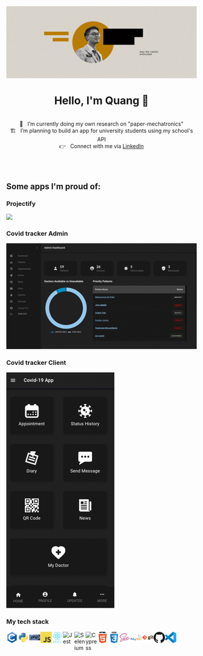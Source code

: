 <img src="./animatedCover.gif" />

<br />
<h1 align="center"> Hello, I'm Quang 👋 </h1>
<br />

<div align="center">
🔭 &nbsp; I’m currently doing my own research on "paper-mechatronics" <br/>
🏗 &nbsp; I’m planning to build an app for university students using my school's API <br/>
👉 &nbsp; Connect with me via <a href="https://www.linkedin.com/in/quang-oblue/" target="blank">LinkedIn</a> <br/>
</div> <br/><br/><br/>

## Some apps I'm proud of:
### Projectify
<img src="./projectify.gif" />
<br/>

### Covid tracker Admin
<img src="./Covid-tracker-admin.gif" />
<br/>

### Covid tracker Client
<img src="./Covid-tracker-client.gif" />
<br/>

### My tech stack
<img align="left" alt="C programming" width="30px" src="https://raw.githubusercontent.com/devicons/devicon/master/icons/c/c-original.svg" />
<img align="left" alt="Python" width="30px" src="https://raw.githubusercontent.com/devicons/devicon/master/icons/python/python-original.svg" />
<img align="left" alt="PHP" width="30px" src="https://raw.githubusercontent.com/devicons/devicon/master/icons/php/php-original.svg" />
<img align="left" alt="JavaScript" width="30px" src="https://raw.githubusercontent.com/github/explore/80688e429a7d4ef2fca1e82350fe8e3517d3494d/topics/javascript/javascript.png" />
<img align="left" alt="React" width="30px" src="https://raw.githubusercontent.com/devicons/devicon/master/icons/react/react-original-wordmark.svg" />
<img align="left" alt="Jest" width="30px" src="https://www.vectorlogo.zone/logos/jestjsio/jestjsio-icon.svg" />
<img align="left" alt="Selenium" width="30px" src="https://raw.githubusercontent.com/detain/svg-logos/780f25886640cef088af994181646db2f6b1a3f8/svg/selenium-logo.svg" /> 
<img align="left" alt="Cypress" width="30px" src="https://raw.githubusercontent.com/simple-icons/simple-icons/6e46ec1fc23b60c8fd0d2f2ff46db82e16dbd75f/icons/cypress.svg" />
<img align="left" alt="HTML5" width="30px" src="https://raw.githubusercontent.com/github/explore/80688e429a7d4ef2fca1e82350fe8e3517d3494d/topics/html/html.png" />
<img align="left" alt="CSS3" width="30px" src="https://raw.githubusercontent.com/github/explore/80688e429a7d4ef2fca1e82350fe8e3517d3494d/topics/css/css.png" />
<img align="left" alt="Sass" width="30px" src="https://raw.githubusercontent.com/github/explore/80688e429a7d4ef2fca1e82350fe8e3517d3494d/topics/sass/sass.png" />
<img align="left" alt="MySQL" width="30px" src="https://raw.githubusercontent.com/devicons/devicon/master/icons/mysql/mysql-original-wordmark.svg" />
<img align="left" alt="Git" width="30px" src="https://raw.githubusercontent.com/github/explore/80688e429a7d4ef2fca1e82350fe8e3517d3494d/topics/git/git.png" />
<img align="left" alt="GitHub" width="30px" src="https://raw.githubusercontent.com/github/explore/78df643247d429f6cc873026c0622819ad797942/topics/github/github.png" />
<img align="left" alt="Visual Studio Code" width="30px" src="https://raw.githubusercontent.com/github/explore/80688e429a7d4ef2fca1e82350fe8e3517d3494d/topics/visual-studio-code/visual-studio-code.png" />
